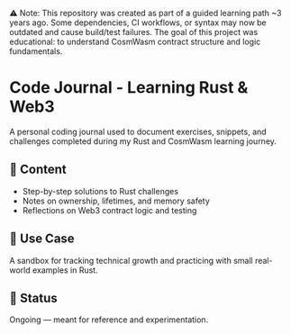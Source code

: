 ⚠️ Note: This repository was created as part of a guided learning path ~3 years ago.
Some dependencies, CI workflows, or syntax may now be outdated and cause build/test failures.
The goal of this project was educational: to understand CosmWasm contract structure and logic fundamentals.

# Code Journal - Learning Rust & Web3

A personal coding journal used to document exercises, snippets, and challenges completed during my Rust and CosmWasm learning journey.

## 📝 Content

- Step-by-step solutions to Rust challenges
- Notes on ownership, lifetimes, and memory safety
- Reflections on Web3 contract logic and testing

## 📌 Use Case

A sandbox for tracking technical growth and practicing with small real-world examples in Rust.

## 🧠 Status

Ongoing — meant for reference and experimentation.
